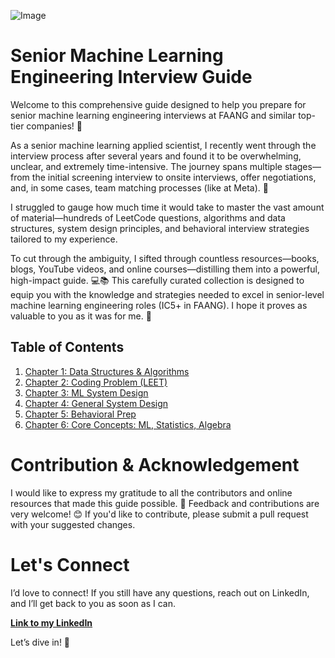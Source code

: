 ![Image](https://github.com/user-attachments/assets/c07e7d86-cd9d-484a-9f61-b2b1eb50fdc2)
# Senior Machine Learning Engineering Interview Guide
Welcome to this comprehensive guide designed to help you prepare for senior machine learning engineering interviews at FAANG and similar top-tier companies! 🚀

As a senior machine learning applied scientist, I recently went through the interview process after several years and found it to be overwhelming, unclear, and extremely time-intensive. The journey spans multiple stages—from the initial screening interview to onsite interviews, offer negotiations, and, in some cases, team matching processes (like at Meta). 🤯

I struggled to gauge how much time it would take to master the vast amount of material—hundreds of LeetCode questions, algorithms and data structures, system design principles, and behavioral interview strategies tailored to my experience.

To cut through the ambiguity, I sifted through countless resources—books, blogs, YouTube videos, and online courses—distilling them into a powerful, high-impact guide. 💻📚 This carefully curated collection is designed to equip you with the knowledge and strategies needed to excel in senior-level machine learning engineering roles (IC5+ in FAANG). I hope it proves as valuable to you as it was for me. 🙌


## Table of Contents

1. [Chapter 1: Data Structures & Algorithms](src/DS_README.md)
2. [Chapter 2: Coding Problem (LEET)](src/Coding_README.md)
3. [Chapter 3: ML System Design](src/ML_README.md)
4. [Chapter 4: General System Design](src/systemD_README.md)
5. [Chapter 5: Behavioral Prep](src/BP_README.md)
6. [Chapter 6: Core Concepts: ML, Statistics, Algebra](src/Core_README.md)



# Contribution & Acknowledgement
I would like to express my gratitude to all the contributors and online resources that made this guide possible. 🌟 Feedback and contributions are very welcome! 😊 If you'd like to contribute, please submit a pull request with your suggested changes.

# Let's Connect
I’d love to connect! If you still have any questions, reach out on LinkedIn, and I’ll get back to you as soon as I can.

[**Link to my LinkedIn**](https://www.linkedin.com/in/elahe-rezaei/)

Let’s dive in! 🎉

